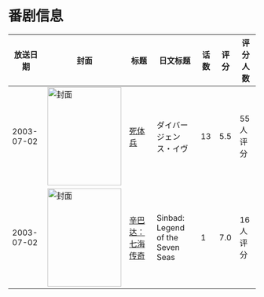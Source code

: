 # 番剧信息

|放送日期|封面|标题|日文标题|话数|评分|评分人数|
|---|---|---|---|---|---|---|
|2003-07-02|<img src="//lain.bgm.tv/pic/cover/c/58/75/4015_7Dn1Y.jpg" alt="封面" style="width:150px;height:200px;object-fit:cover;">|[死体兵](https://bangumi.tv/subject/4015)|ダイバージェンス・イヴ|13|5.5|55人评分|
|2003-07-02|<img src="//lain.bgm.tv/pic/cover/c/01/b2/58917_3NGx5.jpg" alt="封面" style="width:150px;height:200px;object-fit:cover;">|[辛巴达：七海传奇](https://bangumi.tv/subject/58917)|Sinbad: Legend of the Seven Seas|1|7.0|16人评分|
